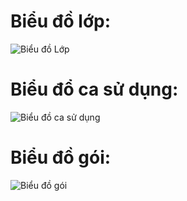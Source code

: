 # Biểu đồ lớp:
![Biểu đồ Lớp](https://www.planttext.com/api/plantuml/png/UhzxlqDnIM9HIMbk3bToJc9niK9eSMgHGZMNWe92S4bHPbwwGbvYRYeIDpKtCJC7nC_9Jy_Cqz24ClDBIu3iMYweAG55-IcboIKe1XL0nFoWvgNaboRbf095CvF1_CIKb91yPw1R8EQ0tQ5agAIWgwkWPA2dfwK4DzHAeQ2qA3aZiJYrcCiXDIy5w7W00000__y30000)
# Biểu đổ ca sử dụng:
![Biểu đồ ca sử dụng](https://www.planttext.com/api/plantuml/png/UhzxlqDnIM9HIMbk3bTYSab-aO9pQN59Vcvg4PJhc9ARcSV51HDLqDMrKz1mAielBqvL22ZAJobDBYdMH9CEo4bCJbNmBqf9BKANyatC1kfBhCnDpIlHvE82cmwJoKjCHpOJIIuiCxKSOXvGt24rBmNeN000003__mC0)
# Biểu đồ gói:
![Biểu đồ gói](https://www.planttext.com/api/plantuml/png/N91D2i8m48NtESNGVQyWhNGZ28hY0SPqR8CrAJE98EB9N7Wahs1Rj4tTlfzl7lD-lZBno3vS6jMYFcD5a1o465RM4vzGKm9t1Q0R586rgupTTg5HAL3geqCkrKDDX6KGO-bRq34X3xxU4r-DdXWRBeb_Oemfq2FaMdUacD7lsr7hn7Z7jpacqZlIk1VIT36xFUuUdDc2A3QOV-VYx5IE0XdPil_d1m00__y30000)
